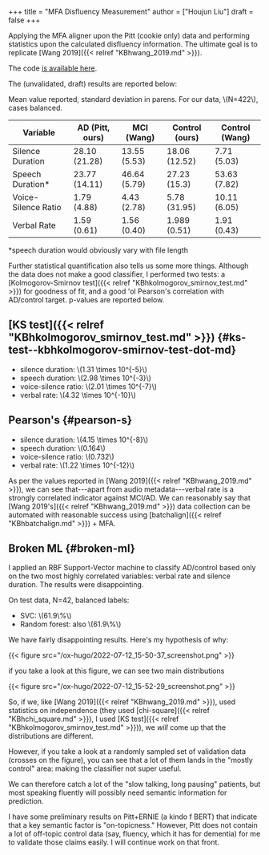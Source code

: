 +++
title = "MFA Disfluency Measurement"
author = ["Houjun Liu"]
draft = false
+++

Applying the MFA aligner upon the Pitt (cookie only) data and performing statistics upon the calculated disfluency information. The ultimate goal is to replicate [Wang 2019]({{< relref "KBhwang_2019.md" >}}).

The code [is available here](https://github.com/Jemoka/DBA/blob/f01862efe3fe7c196ff63252d73c86f1b64f03af/analyze.py#L154-L198).

The (unvalidated, draft) results are reported below:

Mean value reported, standard deviation in parens. For our data, \\(N=422\\), cases balanced.

| Variable            | AD (Pitt, ours) | MCI (Wang)   | Control (ours) | Control (Wang) |
|---------------------|-----------------|--------------|----------------|----------------|
| Silence Duration    | 28.10 (21.28)   | 13.55 (5.53) | 18.06 (12.52)  | 7.71 (5.03)    |
| Speech Duration\*   | 23.77 (14.11)   | 46.64 (5.79) | 27.23 (15.3)   | 53.63 (7.82)   |
| Voice-Silence Ratio | 1.79 (4.88)     | 4.43 (2.78)  | 5.78 (31.95)   | 10.11 (6.05)   |
| Verbal Rate         | 1.59 (0.61)     | 1.56 (0.40)  | 1.989 (0.51)   | 1.91 (0.43)    |

\*speech duration would obviously vary with file length

Further statistical quantification also tells us some more things. Although the data does not make a good classifier, I performed two tests: a [Kolmogorov-Smirnov test]({{< relref "KBhkolmogorov_smirnov_test.md" >}}) for goodness of fit, and a good 'ol Pearson's correlation with AD/control target. p-values are reported below.


## [KS test]({{< relref "KBhkolmogorov_smirnov_test.md" >}}) {#ks-test--kbhkolmogorov-smirnov-test-dot-md}

-   silence duration: \\(1.31 \times 10^{-5}\\)
-   speech duration: \\(2.98 \times 10^{-3}\\)
-   voice-silence ratio: \\(2.01 \times 10^{-7}\\)
-   verbal rate: \\(4.32 \times 10^{-10}\\)


## Pearson's {#pearson-s}

-   silence duration: \\(4.15 \times 10^{-8}\\)
-   speech duration: \\(0.164\\)
-   voice-silence ratio: \\(0.732\\)
-   verbal rate: \\(1.22 \times 10^{-12}\\)

As per the values reported in [Wang 2019]({{< relref "KBhwang_2019.md" >}}), we can see that---apart from audio metadata---verbal rate is a strongly correlated indicator against MCI/AD. We can reasonably say that [Wang 2019's]({{< relref "KBhwang_2019.md" >}}) data collection can be automated with reasonable success using [batchalign]({{< relref "KBhbatchalign.md" >}}) + MFA.


## Broken ML {#broken-ml}

I applied an RBF Support-Vector machine to classify AD/control based only on the two most highly correlated variables: verbal rate and silence duration. The results were disappointing.

On test data, N=42, balanced labels:

-   SVC: \\(61.9\\%\\)
-   Random forest: also \\(61.9\\%\\)

We have fairly disappointing results. Here's my hypothesis of why:

{{< figure src="/ox-hugo/2022-07-12_15-50-37_screenshot.png" >}}

if you take a look at this figure, we can see two main distributions

{{< figure src="/ox-hugo/2022-07-12_15-52-29_screenshot.png" >}}

So, if we, like [Wang 2019]({{< relref "KBhwang_2019.md" >}}), used statistics on independence (they used [chi-square]({{< relref "KBhchi_square.md" >}}), I used [KS test]({{< relref "KBhkolmogorov_smirnov_test.md" >}})), we _will_ come up that the distributions are different.

However, if you take a look at a randomly sampled set of validation data (crosses on the figure), you can see that a lot of them lands in the "mostly control" area: making the classifier not super useful.

We can therefore catch a lot of the "slow talking, long pausing" patients, but most speaking fluently will possibly need semantic information for prediction.

I have some preliminary results on Pitt+ERNIE (a kindo f BERT) that indicate that a key semantic factor is "on-topicness." However, Pitt does not contain a lot of off-topic control data (say, fluency, which it has for dementia) for me to validate those claims easily. I will continue work on that front.
